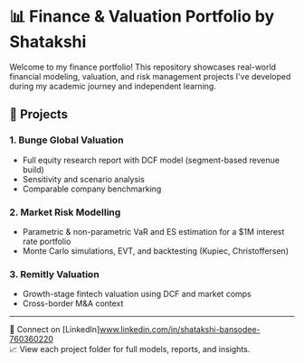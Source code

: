 # 📊 Finance & Valuation Portfolio by Shatakshi

Welcome to my finance portfolio! This repository showcases real-world financial modeling, valuation, and risk management projects I've developed during my academic journey and independent learning.

## 🔹 Projects

### 1. Bunge Global Valuation
- Full equity research report with DCF model (segment-based revenue build)
- Sensitivity and scenario analysis
- Comparable company benchmarking

### 2. Market Risk Modelling 
- Parametric & non-parametric VaR and ES estimation for a $1M interest rate portfolio
- Monte Carlo simulations, EVT, and backtesting (Kupiec, Christoffersen)

### 3. Remitly Valuation 
- Growth-stage fintech valuation using DCF and market comps
- Cross-border M&A context

---

📩 Connect on [LinkedIn]www.linkedin.com/in/shatakshi-bansodee-760360220  
📈 View each project folder for full models, reports, and insights.
